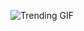 
<!-- GIF_SECTION -->
![Trending GIF](https://media1.giphy.com/media/v1.Y2lkPThiYjIxNzcyNmlsbDN4ajB2OXlwZDV6YXQwb3djbng5enJwdW82N2p4NWlqYWpwYiZlcD12MV9naWZzX3NlYXJjaCZjdD1n/bGgsc5mWoryfgKBx1u/giphy.gif)
<!-- END_GIF_SECTION -->
